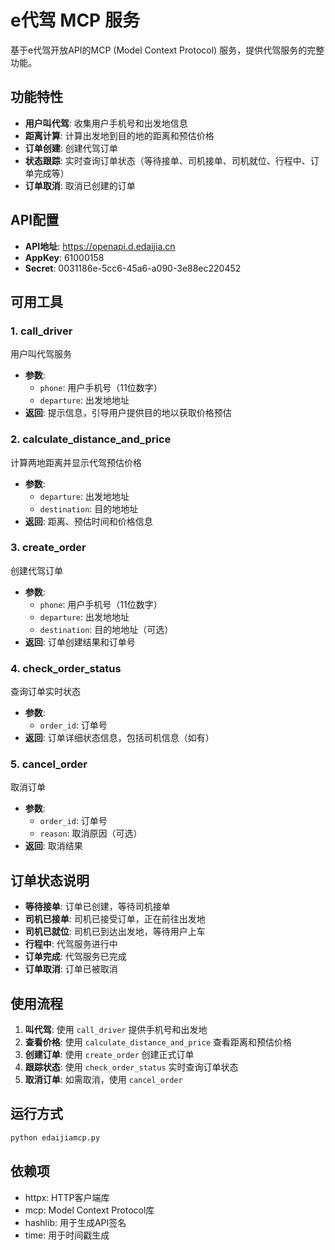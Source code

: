# e代驾 MCP 服务

基于e代驾开放API的MCP (Model Context Protocol) 服务，提供代驾服务的完整功能。

## 功能特性

- **用户叫代驾**: 收集用户手机号和出发地信息
- **距离计算**: 计算出发地到目的地的距离和预估价格
- **订单创建**: 创建代驾订单
- **状态跟踪**: 实时查询订单状态（等待接单、司机接单、司机就位、行程中、订单完成等）
- **订单取消**: 取消已创建的订单

## API配置

- **API地址**: https://openapi.d.edaijia.cn
- **AppKey**: 61000158
- **Secret**: 0031186e-5cc6-45a6-a090-3e88ec220452

## 可用工具

### 1. call_driver
用户叫代驾服务
- **参数**: 
  - `phone`: 用户手机号（11位数字）
  - `departure`: 出发地地址
- **返回**: 提示信息，引导用户提供目的地以获取价格预估

### 2. calculate_distance_and_price
计算两地距离并显示代驾预估价格
- **参数**:
  - `departure`: 出发地地址
  - `destination`: 目的地地址
- **返回**: 距离、预估时间和价格信息

### 3. create_order
创建代驾订单
- **参数**:
  - `phone`: 用户手机号（11位数字）
  - `departure`: 出发地地址
  - `destination`: 目的地地址（可选）
- **返回**: 订单创建结果和订单号

### 4. check_order_status
查询订单实时状态
- **参数**:
  - `order_id`: 订单号
- **返回**: 订单详细状态信息，包括司机信息（如有）

### 5. cancel_order
取消订单
- **参数**:
  - `order_id`: 订单号
  - `reason`: 取消原因（可选）
- **返回**: 取消结果

## 订单状态说明

- **等待接单**: 订单已创建，等待司机接单
- **司机已接单**: 司机已接受订单，正在前往出发地
- **司机已就位**: 司机已到达出发地，等待用户上车
- **行程中**: 代驾服务进行中
- **订单完成**: 代驾服务已完成
- **订单取消**: 订单已被取消

## 使用流程

1. **叫代驾**: 使用 `call_driver` 提供手机号和出发地
2. **查看价格**: 使用 `calculate_distance_and_price` 查看距离和预估价格
3. **创建订单**: 使用 `create_order` 创建正式订单
4. **跟踪状态**: 使用 `check_order_status` 实时查询订单状态
5. **取消订单**: 如需取消，使用 `cancel_order`

## 运行方式

```bash
python edaijiamcp.py
```

## 依赖项

- httpx: HTTP客户端库
- mcp: Model Context Protocol库
- hashlib: 用于生成API签名
- time: 用于时间戳生成